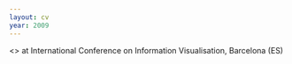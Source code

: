 ```yaml
---
layout: cv
year: 2009
---
```


<<The Sensitive Tapestry>> at International Conference on Information Visualisation, Barcelona (ES)





